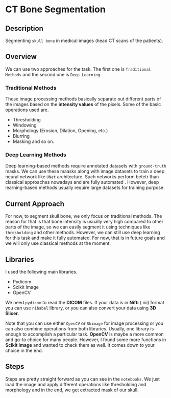 # CT Bone Segmentation
## Description
Segmenting `skull bone` in medical images (head CT scans of the patients). 

## Overview
We can use two approaches for the task. The first one is `Traditional Methods` and the second one is `Deep Learning`.

### Traditional Methods
These image processing methods basically separate out different parts of the images based on the **intensity values** of the pixels.
Some of the basic operations used are.

* Thresholding
* Windowing
* Morphology (Erosion, Dilation, Opening, etc.)
* Blurring
* Masking and so on.

### Deep Learning Methods
Deep learning-based methods require annotated datasets with `ground-truth` masks. We can use these maasks along with image datasets to train a deep neural network like `UNet` architecture. Such networks perform betetr than classical approaches nowadays and are fully automated . However, deep learning-based methods usually require large datasets for training purpose.

## Current Approach
For now, to segment skull bone, we only focus on traditional methods. The reason for that is that bone intensity is usually very high compared to other parts of the image, so we can easily segment it using techniques like `thresholding` and other methods. However, we can still use deep learning for this task and make it fully automated. For now, that is in future goals and we will only use classical methods at the moment.

## Libraries
I used the following main libraries.

* Pydicom
* Scikit Image
* OpenCV

We need `pydicom` to read the **DICOM** files. If your data is in **Nifti** (.nii) format you can use `nibabel` library, or you can also convert your data using **3D Slicer**.
 
Note that you can use either `OpenCV` or `Skimage` for image processing or you can also combine operations from both libraries. Usually, one library is enough to accomplish a particular task. **OpenCV** is maybe a more common and go-to choice for many people. However, I found some more functions in **Scikit Image** and wanted to check them as well. It comes down to your choice in the end.
 
## Steps
Steps are pretty straight forward as you can see in the `notebooks`. We just load the image and apply different operations like thresholding and morphology and in the end, we get extracted mask of our skull.
